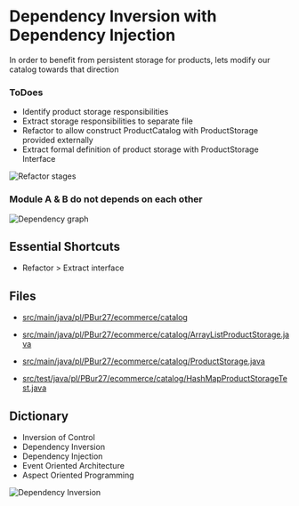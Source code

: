 # Dependency Inversion with Dependency Injection

In order to benefit from persistent storage for products, lets modify our catalog towards 
that direction

### ToDoes
- Identify product storage responsibilities
- Extract storage responsibilities to separate file
- Refactor to allow construct ProductCatalog with ProductStorage provided externally
- Extract formal definition of product storage with ProductStorage Interface

![Refactor stages](assets/04__refactor.jpg)

### Module A & B do not depends on each other

![Dependency graph](assets/04__scd-foc.jpg)

## Essential Shortcuts
* Refactor > Extract interface

## Files
* [src/main/java/pl/PBur27/ecommerce/catalog](../src/test/java/pl/PBur27/ecommerce/catalog)
* [src/main/java/pl/PBur27/ecommerce/catalog/ArrayListProductStorage.java](../src/main/java/pl/PBur27/ecommerce/catalog/ArrayListProductStorage.java)
* [src/main/java/pl/PBur27/ecommerce/catalog/ProductStorage.java](../src/main/java/pl/PBur27/ecommerce/catalog/ProductStorage.java)

* [src/test/java/pl/PBur27/ecommerce/catalog/HashMapProductStorageTest.java](../src/test/java/pl/PBur27/ecommerce/catalog/HashMapProductStorageTest.java)


## Dictionary
* Inversion of Control
* Dependency Inversion
* Dependency Injection
* Event Oriented Architecture
* Aspect Oriented Programming

![Dependency Inversion](assets/04__dip.jpg)